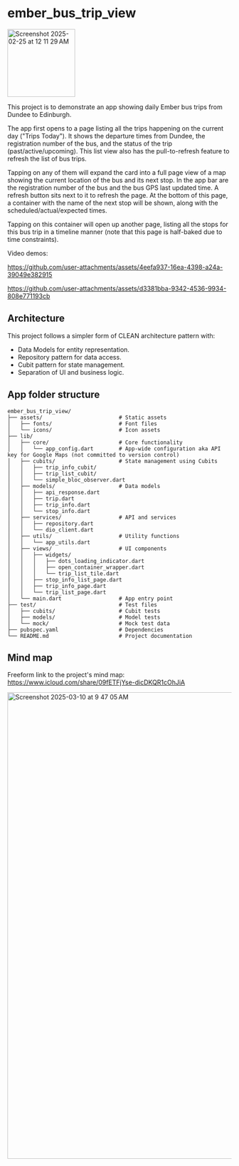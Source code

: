 # ember_bus_trip_view

<img width="152" alt="Screenshot 2025-02-25 at 12 11 29 AM" src="https://github.com/user-attachments/assets/df829c41-f755-4b62-80a5-0f1895916c94" />

This project is to demonstrate an app showing daily Ember bus trips from Dundee to Edinburgh.

The app first opens to a page listing all the trips happening on the current day ("Trips Today"). It shows the departure times from Dundee, the registration number of the bus, and the status of the trip (past/active/upcoming). This list view also has the pull-to-refresh feature to refresh the list of bus trips.

Tapping on any of them will expand the card into a full page view of a map showing the current location of the bus and its next stop. In the app bar are the registration number of the bus and the bus GPS last updated time. A refresh button sits next to it to refresh the page. At the bottom of this page, a container with the name of the next stop will be shown, along with the scheduled/actual/expected times.

Tapping on this container will open up another page, listing all the stops for this bus trip in a timeline manner (note that this page is half-baked due to time constraints).

Video demos:

https://github.com/user-attachments/assets/4eefa937-16ea-4398-a24a-39049e382915

https://github.com/user-attachments/assets/d3381bba-9342-4536-9934-808e771193cb

## Architecture

This project follows a simpler form of CLEAN architecture pattern with:

- Data Models for entity representation.
- Repository pattern for data access.
- Cubit pattern for state management.
- Separation of UI and business logic.

## App folder structure

```
ember_bus_trip_view/
├── assets/                        # Static assets
│   ├── fonts/                     # Font files
│   └── icons/                     # Icon assets
├── lib/
│   ├── core/                      # Core functionality
│   │   └── app_config.dart        # App-wide configuration aka API key for Google Maps (not committed to version control)
│   ├── cubits/                    # State management using Cubits
│   │   ├── trip_info_cubit/
│   │   ├── trip_list_cubit/
│   │   └── simple_bloc_observer.dart
│   ├── models/                    # Data models
│   │   ├── api_response.dart
│   │   ├── trip.dart
│   │   ├── trip_info.dart
│   │   └── stop_info.dart
│   ├── services/                  # API and services
│   │   ├── repository.dart
│   │   └── dio_client.dart
│   ├── utils/                     # Utility functions
│   │   └── app_utils.dart
│   ├── views/                     # UI components
│   │   ├── widgets/
│   │   │   ├── dots_loading_indicator.dart
│   │   │   ├── open_container_wrapper.dart
│   │   │   └── trip_list_tile.dart
│   │   ├── stop_info_list_page.dart
│   │   ├── trip_info_page.dart
│   │   └── trip_list_page.dart
│   └── main.dart                  # App entry point
├── test/                          # Test files
│   ├── cubits/                    # Cubit tests
│   ├── models/                    # Model tests
│   └── mock/                      # Mock test data
├── pubspec.yaml                   # Dependencies
└── README.md                      # Project documentation
```

## Mind map

Freeform link to the project's mind map: https://www.icloud.com/share/09fETFjYse-dicDKQR1cOhJiA

<img width="1046" alt="Screenshot 2025-03-10 at 9 47 05 AM" src="https://github.com/user-attachments/assets/75eba071-a1bd-4ff7-9a70-24d2fe570da5" />
